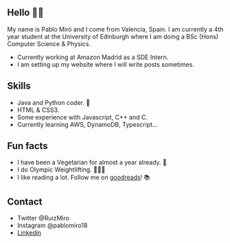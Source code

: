 ## Hello 👋🏼

My name is Pablo Miró and I come from Valencia, Spain.
I am currently a 4th year student at the University of Edinburgh where I am doing a BSc (Hons) Computer Science & Physics.
* Currently working at Amazon Madrid as a SDE Intern.
* I am setting up my website where I will write posts sometimes.

## Skills

* Java and Python coder. 🐍
* HTML & CSS3.
* Some experience with Javascript, C++ and C.
* Currently learning AWS, DynamoDB, Typescript...


## Fun facts

* I have been a Vegetarian for almost a year already. 🥦
* I do Olympic Weightlifting. 🏋🏽‍♂️
* I like reading a lot. Follow me on [goodreads](https://www.goodreads.com/user/show/91599660-pablo-mir)! 📚

## Contact

* Twitter @RuizMiro
* Instagram @pablomiro18
* [Linkedin](https://www.linkedin.com/in/pablo-m-293b64140?lipi=urn%3Ali%3Apage%3Ad_flagship3_profile_view_base_contact_details%3BXWzVEIDeQ36g0dN85ZtWZg%3D%3D)


